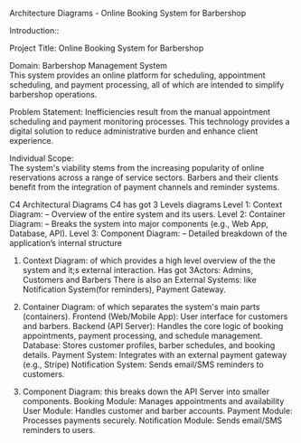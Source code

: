 Architecture Diagrams - Online Booking System for Barbershop
 
Introduction::
 
Project Title: Online Booking System for Barbershop
 
Domain: Barbershop Management System  
This system provides an online platform for scheduling, appointment scheduling, and payment processing, all of which are intended to simplify barbershop operations.

Problem Statement: 
Inefficiencies result from the manual appointment scheduling and payment monitoring processes.  This technology provides a digital solution to reduce administrative burden and enhance client experience.

Individual Scope:  
The system's viability stems from the increasing popularity of online reservations across a range of service sectors.  Barbers and their clients benefit from the integration of payment channels and reminder systems.

C4 Architectural Diagrams
C4 has got 3 Levels diagrams
Level 1: Context Diagram: – Overview of the entire system and its users.
Level 2: Container Diagram: – Breaks the system into major components (e.g., Web App, Database, API).
Level 3: Component Diagram: – Detailed breakdown of the application’s internal structure

1.  Context Diagram: of which provides a high level overview of the the system and it;s external interaction.
   Has got 3Actors: Admins, Customers and Barbers
   There is also an External Systems: like Notification System(for reminders), Payment Gateway.

2.  Container Diagram: of which separates the system's main parts (containers).
   Frontend (Web/Mobile App): User interface for customers and barbers.
   Backend (API Server): Handles the core logic of booking appointments, payment processing, and schedule management.
   Database: Stores customer profiles, barber schedules, and booking details.
   Payment System: Integrates with an external payment gateway (e.g., Stripe)
   Notification System: Sends email/SMS reminders to customers.

3. Component Diagram:  this breaks down the API Server into smaller components.
   Booking Module: Manages appointments and availability
   User Module: Handles customer and barber accounts.
   Payment Module: Processes payments securely.
   Notification Module: Sends email/SMS reminders to users.
    
